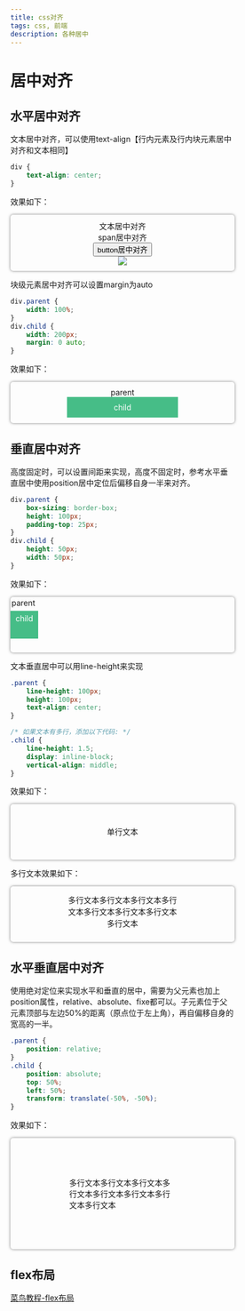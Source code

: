 ```yaml
---
title: css对齐
tags: css, 前端
description: 各种居中
---
```


# 居中对齐

<style>
    * {
        box-sizing: border-box;
    }
    .wrap {
        border-radius:5px;
        padding:10px;
        box-shadow:0 0 5px rgba(0,0,0,0.5);
    }
</style>

## 水平居中对齐

文本居中对齐，可以使用text-align【行内元素及行内块元素居中对齐和文本相同】

``` css
div {
    text-align: center;
}
```

效果如下：

<div style="border-radius:5px;padding:10px;box-shadow:0 0 5px rgba(0,0,0,0.5);text-align:center;">
    文本居中对齐
    </br>
    <span>span居中对齐</span>
    </br>
    <button>button居中对齐</button>
    </br>
    <img src="https://placehold.it/100x100" />
</div>

块级元素居中对齐可以设置margin为auto

``` css
div.parent {
    width: 100%;
}
div.child {
    width: 200px;
    margin: 0 auto;
}
```

效果如下：

<div style="border-radius:5px;padding:10px;box-shadow:0 0 5px rgba(0,0,0,0.5);text-align:center;">
    parent
    <div style="background:#46BD87;width:200px;margin:0 auto;color:#fff;padding:10px;">child</div>
</div>

## 垂直居中对齐
高度固定时，可以设置间距来实现，高度不固定时，参考水平垂直居中使用position居中定位后偏移自身一半来对齐。

``` css
div.parent {
    box-sizing: border-box;
    height: 100px;
    padding-top: 25px;
}
div.child {
    height: 50px;
    width: 50px;
}
```

效果如下：

<div class="wrap" style="height:100px;padding:25px 0 0 0;position:relative;">
    <span style="position: absolute;top:2px;left:2px;">parent</span>
    <div style="background:#46BD87;width:50px;height:50px;color:#fff;padding:5px;text-align:center;">child</div>
</div>

文本垂直居中可以用line-height来实现

``` css
.parent {
    line-height: 100px;
    height: 100px;
    text-align: center;
}

/* 如果文本有多行，添加以下代码: */
.child {
    line-height: 1.5;
    display: inline-block;
    vertical-align: middle;
}
```

效果如下：

<div class="wrap" style="line-height:100px;height:100px;padding:0;text-align:center;">单行文本</div>

多行文本效果如下：

<div class="wrap" style="line-height:100px;height:100px;padding:0;text-align:center;">
    <p style="line-height:1.5;display:inline-block;width:200px;vertical-align:middle;">多行文本多行文本多行文本多行文本多行文本多行文本多行文本多行文本</p>
</div>

## 水平垂直居中对齐

使用绝对定位来实现水平和垂直的居中，需要为父元素也加上position属性，relative、absolute、fixe都可以。子元素位于父元素顶部与左边50%的距离（原点位于左上角），再自偏移自身的宽高的一半。

``` css
.parent {
    position: relative;
}
.child {
    position: absolute;
    top: 50%;
    left: 50%;
    transform: translate(-50%, -50%);
}
```

效果如下：

<div class="wrap" style="padding: 20px;position: relative;height: 200px;">
    <p style="margin: 0;padding: 5px;position: absolute;top: 50%;left: 50%;transform: translate(-50%, -50%);">多行文本多行文本多行文本多行文本多行文本多行文本多行文本多行文本</p>
</div>

## flex布局

<a href="https://www.runoob.com/w3cnote/flex-grammar.html">菜鸟教程-flex布局</a>

